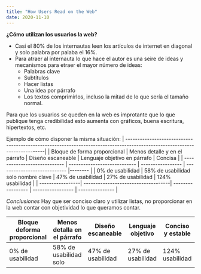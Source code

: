 ```yaml
---
title: "How Users Read on the Web"
date: 2020-11-10 
---
```


**¿Cómo utilizan los usuarios la web?**

- Casi el 80% de los internautas leen los artículos de internet en diagonal y solo palabra por palaba el 16%. 
- Para atraer al internauta lo que hace el autor es una seire de ideas y mecanismos para etraer el mayor número de ideas:
    - Palabras clave
    - Subtítulos
    - Hacer listas
    - Una idea por párrafo
    - Los textos comprimirlos, incluso la mitad de lo que sería el tamaño normal. 

Para que los usuarios se queden en la web es improtante que lo que publique tenga credibilidad esto aumenta con gráficos, buena escritura, hipertextos, etc. 

Ejemplo de cómo disponer la misma situación:
| --------------------------------------------------------------------------------------------------------------------------|
| Bloque de forma proporcional | Menos detalle y en el párrafo | Diseño escaneable | Lenguaje objetivo en párrafo | Concisa |
| ---------------------------- |  ---------------------------- | ----------------- | ---------------------------- |-------- |
| 0% de usabilidad | 58% de usabilidad solo nombre clave | 47% de usabilidad | 27% de usabilidad | 124% usabilidad |
| -----------------| ------------------------------------| ----------------- | ----------------- | --------------- |

*Conclusiones* 
Hay que ser conciso claro y utilizar listas, no proporcionar en la web contar con objetividad lo que queramos contar. 


| Bloque deforma proporcional | Menos detalla en el párrafo | Diseño escaneable | Lenguaje objetivo | Conciso y estable |
| ------------- | ------------- | ------------- | ------------- | ------------- |
|  0% de usabilidad | 58% de usabilidad solo | 47% de usabilidad | 27% de usabilidad | 124% usabilidad |
